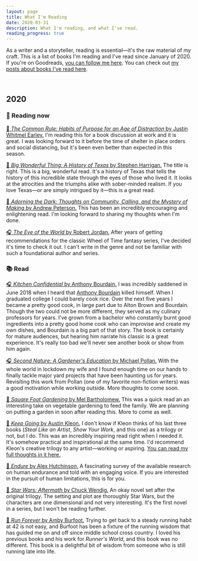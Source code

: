 ```yaml
---
layout: page
title: What I'm Reading
date: 2020-03-31
description: What I'm reading, and what I've read.
reading_progress: true
---
```

As a writer and a storyteller, reading is essential—it's the raw material of my craft. This is a list of books I'm reading and I've read since January of 2020. If you're on Goodreads, [you can follow me here](https://www.goodreads.com/blundin). You can check out [my posts about books I've read here](/reading/index.html).

&nbsp;

## 2020

### 📖 Reading now

[📖 *The Common Rule: Habits of Purpose for an Age of Distraction* by Justin Whitmel Earley.](https://amzn.to/2UILgrP) I'm reading this for a book discussion at work and it is great. I was looking forward to it before the time of shelter in place orders and social distancing, but it's been even better than expected in this season.

[📖 *Big Wonderful Thing: A History of Texas* by Stephen Harrigan.](https://amzn.to/37y3TTN) The title is right. This is a big, wonderful read. It's a history of Texas that tells the history of this incredible state through the eyes of those who lived it. It looks at the atrocities and the triumphs alike with sober-minded realism. If you love Texas—or are simply intrigued by it—this is a great read.

[📖 *Adorning the Dark: Thoughts on Community, Calling, and the Mystery of Making* by Andrew Peterson.](https://amzn.to/2Sxftu1) This has been an incredibly encouraging and enlightening read. I'm looking forward to sharing my thoughts when I'm done.

[🎧 *The Eye of the World* by Robert Jordan.](https://amzn.to/2UVC9Wh) After years of getting recommendations for the classic Wheel of Time fantasy series, I've decided it's time to check it out. I can't write in the genre and not be familiar with such a foundational author and series.

### 📚 Read

[🎧 *Kitchen Confidential* by Anthony Bourdain.](https://amzn.to/39xTuID) I was incredibly saddened in June 2018 when I heard that [Anthony Bourdain](https://en.wikipedia.org/wiki/Anthony_Bourdain) killed himself. When I graduated college I could barely cook rice. Over the next five years I became a pretty good cook, in large part due to Alton Brown and Bourdain. Though the two could not be more different, they served as my culinary professors for years. I've grown from a bachelor who constantly burnt good ingredients into a pretty good home cook who can improvise and create my own dishes, and Bourdain is a big part of that story. The book is certainly for mature audiences, but hearing him narrate his classic is a great experience. It's really too bad we'll never see another book or show from him again.

[🎧 *Second Nature: A Gardener's Education* by Michael Pollan.](https://www.amazon.com/Second-Nature-A-Gardeners-Education/dp/B003C1V4PE) With the whole world in lockdown my wife and I found enough time on our hands to finally tackle major yard projects that have been haunting us for years. Revisiting this work from Pollan (one of my favorite non-fiction writers) was a good motivation while working outside. More thoughts to come soon.

[📖 *Square Foot Gardening* by Mel Bartholomew.](https://bookshop.org/books/all-new-square-foot-gardening-3rd-edition-fully-updated-more-projects-new-solutions-grow-vegetables-anywhere/9780760362853) This was a quick read an an interesting take on vegetable gardening to feed the family. We are planning on putting a garden in soon after reading this. More to come as well.

[📖 *Keep Going* by Austin Kleon.](https://amzn.to/2PFK2vF) I don't know if Kleon thinks of his last three books (*Steal Like an Artist*, *Show Your Work*, and this one) as a trilogy or not, but I do. This was an incredibly inspiring read right when I needed it. It's somehow practical and inspirational at the same time. I'd recommend Kleon's creative trilogy to any artist—working or aspiring. [You can read my full thoughts in it here.](/blog/keep-going-by-austin-kleon.html)

[📖 *Endure* by Alex Hutchinson.](https://amzn.to/2wmRwwR) A fascinating survey of the available research on human endurance and told with an engaging voice. If you are interested in the pursuit of human limitations, this is for you.

[📖 *Star Wars: Aftermath* by Chuck Wendig.](https://amzn.to/38A9vxX) An okay novel set after the original trilogy. The setting and plot are thoroughly Star Wars, but the characters are one dimensional and not very interesting. It's the first novel in a series, but I won't be reading further.

[📖 *Run Forever* by Amby Burfoot.](https://amzn.to/2vzsN85) Trying to get back to a steady running habit at 42 is not easy, and Burfoot has been a fixture of the running wisdom that has guided me on and off since middle school cross country. I loved his previous books and his work for *Runner's World*, and this book was no different. This book is a delightful bit of wisdom from someone who is still running late into life.

 &nbsp;
